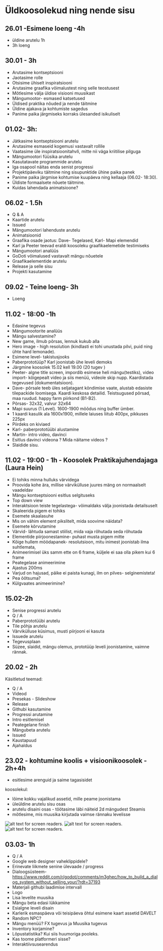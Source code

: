 # Üldkoosolekud ning nende sisu
## 26.01 -Esimene loeng -4h
- üldine arutelu 1h
- 3h loeng
## 30.01 - 3h
- Arutasime kontseptsiooni
- Jaotasime rolle
- Otsisime ühiselt inspiratsiooni
- Arutasime graafika võimalustest ning selle teostusest
- Mõtlesime välja üldise visiooni muusikast
- Mängumootor- esmased katsetused 
- Üldised praktika nõuded ja nende täitmine
- Üldine ajakava ja kohtumiste sagedus
- Panime paika järgmiseks korraks ülesanded isikuliselt
## 01.02- 3h:
- Jätkasime kontseptsiooni arutelu
- Arutasime esmaseid kogemusi vastavalt rollile
- Vaatasime üle inspiratsioonitahvli, mitte nii väga kriitilise pilguga
- Mängumootori füüsika arutelu
- Kasutatavate programmide arutelu
- Iga osapool näitas enda senist progressi
- Projektipäeviku täitmine ning sisupunktide ühine paika panek
- Panime paika järgmise kohtumise kuupäeva ning kellaaja (06.02- 18:30).
- Üldiste formaalsete nõuete täitmine.
- Kuidas lahendada animatsioone?
## 06.02 - 1.5h
- Q & A
- Kaartide arutelu
- Issued
- Mängumootori lahenduste arutelu
- Animatsioonid
- Graafika osade jaotus: Dave- Tegelased, Karl- Mapi elemendid
- Karl ja Peeter teevad eraldi koosoleku graafikaelemetide testimiseks
- Mängumootori analüüs
- GoDoti võimalused vastavalt mängu nõuetele
- Graafikaelementide arutelu
- Release ja selle sisu
- Projekti kasutamine
## 09.02 - Teine loeng-  3h
- Loeng
## 11.02 - 18:00 -1h
- Edasine tegevus
- Mängumootorite analüüs
- Mängu salvestamine?
- New game, ilmub põrsas, lennuk kukub alla
- Hero image - high resolution (kindlasti ei tohi unustada pilvi, puid ning ühte hard lemonade).
- Esimene level- takistusjooks
- Paberprototüüp? Karl joonistab ühe leveli demoks
- Järgmine koosolek 15.02 kell 19.00 (20 tugev )
- Peeter-  algne title screen, impordib esimese heli mängu(testiks),  video import- kõigepealt video ja siis menüü, videole skip nupp. Kaardistada tegevused (dokumentatsioon). 
- Dave- põrsale teeb üles seljatagant kõndimise vaate, alustab edasiste tilepackide loomisega.  Kaardi keskosa detailid.  Teistsugused põrsad, maa ruudud. happy farm piirkond (B1-B2). 
- Põrsas- 32x32, valvur 32x64
- Mapi suurus (1 Level). 1600-1900 mõõdus ning buffer ümber.
- 1 kaardi kasulik ala 1600x1900, millele laiuses liitub 400px, pikkuses 225px
- Piirdeks on kiviaed
- Karl- paberprototüübi alustamine
- Martin- intro video, davinci
- Esitlus davinci videona ?  Mida näitame videos ?
- Slaidide sisu.
## 11.02 - 19:00 - 1h - Koosolek Praktikajuhendajaga (Laura Hein)
- Ei tohiks minna hulluks värvidega
- Proovida kohe ära, millise värvikülluse juures mäng on normaalselt vaadeldav
- Mängu kontseptsiooni esitlus selgituseks
- Top down view
- Interaktsioon teiste tegelastega- võimaldaks välja joonistada detailsuselt
- Skaleerida pigem ei tohiks
- Esemete skaalasuhe
- Mis on vähim element pikslitelt, mida soovime näidata?
- Esemete kõrvutamine
- Värvid- lähtuda samast stiilist, mida vaja rõhutada seda rõhutada
- Elementide piirjoonestamine- puhast musta pigem mitte
- Kõige hullem möödapanek- resolutsioon, mitu inimest joonistab ilma suhtlemata,
- Animeerimisel üks samm ette on 6 frame, küljele ei saa olla pikem kui 6 frame
- Peategelase animeerimine
- Ajastus 200ms
- Varjud on hajusad, päike ei paista kunagi, ilm on pilves- selginemisteta!
- Pea õõtsuma?
- Külgvaates animeerimine?
## 15.02-2h
- Senise progressi arutelu
- Q / A
- Paberprototüübi arutelu
- Tile põhja arutelu
- Värvikülluse küsimus, musti piirjooni ei kasuta
- Issuede arutelu
- Tegevusplaan
- Süzee, slaidid, mängu olemus, prototüüp leveli joonistamine, vaimne rännak. 
## 20.02 - 2h
Käsitletud teemad:
- Q / A
- Videod
- Presekas - Slideshow
- Release
- Githubi kasutamine
- Progressi arutamine
- Intro esitlemisel
- Peategelane finish
- Mängubeta arutelu
- Issued
- Kaustapuud
- Ajahaldus

## 23.02 - kohtumine koolis + visioonikoosolek - 2h+4h
- esitlesime arenguid ja saime tagasisidet

koosolekul:
- lõime kokku vajalikud assetid, mille peame joonistama
- üleüldine arutelu sisu osas
- arutelu disaini osas - töötasime läbi näiteid 2d mängudest Steamis
- mõtlesime, mis muusika kirjutada vaimse rännaku levelisse


![alt text for screen readers](https://github.com/TLUHK-RIF22/multimeediumi_praktika_Ryhm_1/blob/main/Meedia/Gameplan%20brainstorms/Image.jpg?raw=true "Text to show on mouseover").
![alt text for screen readers](https://github.com/TLUHK-RIF22/multimeediumi_praktika_Ryhm_1/blob/main/Meedia/Gameplan%20brainstorms/Image%20(2).jpg?raw=true "Text to show on mouseover").
![alt text for screen readers](https://github.com/TLUHK-RIF22/multimeediumi_praktika_Ryhm_1/blob/main/Meedia/Gameplan%20brainstorms/Image%20(3).jpg?raw=true "Text to show on mouseover").

## 03.03- 1h
- Q / A
- Google web designer vaheklippidele?
- Erinevate liikmete senine ülevaade / progress
- Dialoogsüsteem- https://www.reddit.com/r/godot/comments/m3ghec/how_to_build_a_dialog_system_without_selling_your/?rdt=37193
- Materjali githubi laadimise intervall
- Logo
- Lisa levelite muusika
- Mängu beta edasi lükkamine
- Esialgne leveli disain
- Karlerik esmaspäeva või teisipäeva õhtul esimene kaart assetid DAVELT
- Random NPC?
- Mängu menüü? FX tugevus ja Muusika tugevus
- Inventory korjamine?
- Lõpustatistika? Kui siis huumoriga pooleks.
- Kas toome platformeri sisse?
- Interaktiivsusearendus


